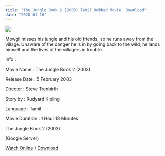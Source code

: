 ```yaml
---
title: "The Jungle Book 2 (2003) Tamil Dubbed Movie  Download"
date: "2020-01-16"
---
```


[![](https://1.bp.blogspot.com/--JhIzNl4oTU/XiDKl9EU--I/AAAAAAAAAVc/LWP6QZgU088SfjzEAPeaTJkxYFYyuASEQCLcBGAsYHQ/s320/EF3BB3D0F91DA2C260412B4C365F06D17CCED9259E8002F4DF32120E2759935B.png)](https://1.bp.blogspot.com/--JhIzNl4oTU/XiDKl9EU--I/AAAAAAAAAVc/LWP6QZgU088SfjzEAPeaTJkxYFYyuASEQCLcBGAsYHQ/s1600/EF3BB3D0F91DA2C260412B4C365F06D17CCED9259E8002F4DF32120E2759935B.png)

Mowgli misses his jungle and his old friends, so he runs away from the village. Unaware of the danger he is in by going back to the wild, he lands himself and the lives of the villagers in trouble.

  

  

Info :

  

Movie Name : The Jungle Book 2 (2003)

Release Date : 5 February 2003

Director : Steve Trenbirth

Story by : Rudyard Kipling

Language : Tamil

Movie Duration : 1 Hour 18 Minutes

The Jungle Book 2 (2003)

 (Google Server)

  

[Watch Online](https://gplinks.in/hijH6tI) / [Download](https://gplinks.in/hijH6tI)
